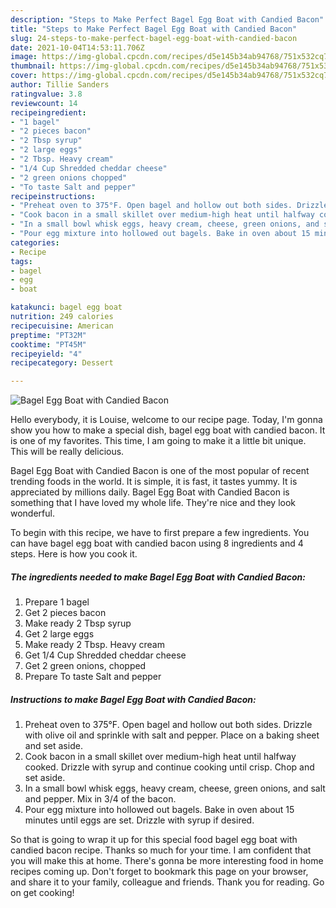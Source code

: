 ```yaml
---
description: "Steps to Make Perfect Bagel Egg Boat with Candied Bacon"
title: "Steps to Make Perfect Bagel Egg Boat with Candied Bacon"
slug: 24-steps-to-make-perfect-bagel-egg-boat-with-candied-bacon
date: 2021-10-04T14:53:11.706Z
image: https://img-global.cpcdn.com/recipes/d5e145b34ab94768/751x532cq70/bagel-egg-boat-with-candied-bacon-recipe-main-photo.jpg
thumbnail: https://img-global.cpcdn.com/recipes/d5e145b34ab94768/751x532cq70/bagel-egg-boat-with-candied-bacon-recipe-main-photo.jpg
cover: https://img-global.cpcdn.com/recipes/d5e145b34ab94768/751x532cq70/bagel-egg-boat-with-candied-bacon-recipe-main-photo.jpg
author: Tillie Sanders
ratingvalue: 3.8
reviewcount: 14
recipeingredient:
- "1 bagel"
- "2 pieces bacon"
- "2 Tbsp syrup"
- "2 large eggs"
- "2 Tbsp. Heavy cream"
- "1/4 Cup Shredded cheddar cheese"
- "2 green onions chopped"
- "To taste Salt and pepper"
recipeinstructions:
- "Preheat oven to 375°F. Open bagel and hollow out both sides. Drizzle with olive oil and sprinkle with salt and pepper. Place on a baking sheet and set aside."
- "Cook bacon in a small skillet over medium-high heat until halfway cooked. Drizzle with syrup and continue cooking until crisp. Chop and set aside."
- "In a small bowl whisk eggs, heavy cream, cheese, green onions, and salt and pepper. Mix in 3/4 of the bacon."
- "Pour egg mixture into hollowed out bagels. Bake in oven about 15 minutes until eggs are set. Drizzle with syrup if desired."
categories:
- Recipe
tags:
- bagel
- egg
- boat

katakunci: bagel egg boat 
nutrition: 249 calories
recipecuisine: American
preptime: "PT32M"
cooktime: "PT45M"
recipeyield: "4"
recipecategory: Dessert

---
```



![Bagel Egg Boat with Candied Bacon](https://img-global.cpcdn.com/recipes/d5e145b34ab94768/751x532cq70/bagel-egg-boat-with-candied-bacon-recipe-main-photo.jpg)

Hello everybody, it is Louise, welcome to our recipe page. Today, I'm gonna show you how to make a special dish, bagel egg boat with candied bacon. It is one of my favorites. This time, I am going to make it a little bit unique. This will be really delicious.



Bagel Egg Boat with Candied Bacon is one of the most popular of recent trending foods in the world. It is simple, it is fast, it tastes yummy. It is appreciated by millions daily. Bagel Egg Boat with Candied Bacon is something that I have loved my whole life. They're nice and they look wonderful.


To begin with this recipe, we have to first prepare a few ingredients. You can have bagel egg boat with candied bacon using 8 ingredients and 4 steps. Here is how you cook it.

<!--inarticleads1-->

##### The ingredients needed to make Bagel Egg Boat with Candied Bacon:

1. Prepare 1 bagel
1. Get 2 pieces bacon
1. Make ready 2 Tbsp syrup
1. Get 2 large eggs
1. Make ready 2 Tbsp. Heavy cream
1. Get 1/4 Cup Shredded cheddar cheese
1. Get 2 green onions, chopped
1. Prepare To taste Salt and pepper




<!--inarticleads2-->

##### Instructions to make Bagel Egg Boat with Candied Bacon:

1. Preheat oven to 375°F. Open bagel and hollow out both sides. Drizzle with olive oil and sprinkle with salt and pepper. Place on a baking sheet and set aside.
1. Cook bacon in a small skillet over medium-high heat until halfway cooked. Drizzle with syrup and continue cooking until crisp. Chop and set aside.
1. In a small bowl whisk eggs, heavy cream, cheese, green onions, and salt and pepper. Mix in 3/4 of the bacon.
1. Pour egg mixture into hollowed out bagels. Bake in oven about 15 minutes until eggs are set. Drizzle with syrup if desired.




So that is going to wrap it up for this special food bagel egg boat with candied bacon recipe. Thanks so much for your time. I am confident that you will make this at home. There's gonna be more interesting food in home recipes coming up. Don't forget to bookmark this page on your browser, and share it to your family, colleague and friends. Thank you for reading. Go on get cooking!
